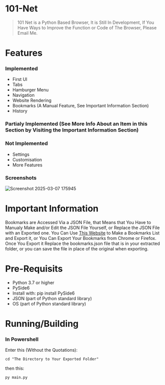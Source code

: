 # 101-Net
> 101 Net is a Python Based Browser, It is Still In Development, If You Have Ways to Improve the Function or Code of The Browser, Please Email Me.

# Features

### Implemented

* First UI
* Tabs
* Hamburger Menu
* Navigation
* Website Rendering
* Bookmarks (A Manual Feature, See Important Information Section)
* History

### Partialy Implemented (See More Info About an Item in this Section by Visiting the Important Information Section)



### Not Implemented

* Settings
* Customisation
* More Features

### Screenshots

![Screenshot 2025-03-07 175945](https://github.com/user-attachments/assets/4ad73979-7953-40dc-927d-c2fdac819202)


# Important Information

Bookmarks are Accessed Via a JSON File, that Means that You Have to Manualy Make and/or Edit the JSON File Yourself, or Replace the JSON File with an Exported one. You Can Use [This Website](https://bookmarks-file-maker-13880131.codehs.me/index.html) to Make a Bookmarks List and Export it, or You Can Export Your Bookmarks from Chrome or Firefox. Once You Export it Replace the bookmarks.json file that is in your extracted folder, or you can save the file in place of the original when exporting.

# Pre-Requisits

- Python 3.7 or higher
- PySide6
- Install with: pip install PySide6
- JSON (part of Python standard library)
- OS (part of Python standard library)


# Running/Building

### In Powershell

Enter this (Without the Quotations):

``` cd "The Directory to Your Exported Folder" ```

then this:

``` py main.py ```


